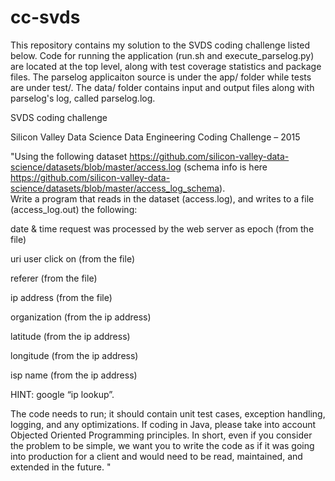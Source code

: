 # cc-svds

This repository contains my solution to the SVDS coding challenge listed below.  Code for running the application (run.sh and execute_parselog.py) are located at the top level, along with test coverage statistics and package files.  The parselog applicaiton source is under the app/ folder while tests are under test/.  The data/ folder contains input and output files along with parselog's log, called parselog.log.  

SVDS coding challenge

Silicon Valley Data Science
Data Engineering Coding Challenge – 2015

"Using the following dataset https://github.com/silicon-valley-data-science/datasets/blob/master/access.log (schema info is here https://github.com/silicon-valley-data-science/datasets/blob/master/access_log_schema).  
Write a program that reads in the dataset (access.log), and writes to a file (access_log.out) the following:

date & time request was processed by the web server as epoch (from the file)

uri user click on (from the file)

referer (from the file)

ip address (from the file)

organization (from the ip address)

latitude (from the ip address)

longitude (from the ip address)

isp name (from the ip address)

HINT: google “ip lookup”.  

The code needs to run; it should contain unit test cases, exception handling, logging, and any optimizations. If coding in Java, please take into account Objected Oriented Programming principles. In short, even if you consider the problem to be simple, we want you to write the code as if it was going into production for a client and would need to be read, maintained, and extended in the future. "

